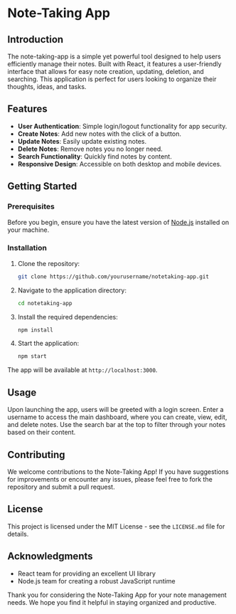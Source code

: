 # Note-Taking App

## Introduction
The note-taking-app is a simple yet powerful tool designed to help users efficiently manage their notes. Built with React, it features a user-friendly interface that allows for easy note creation, updating, deletion, and searching. This application is perfect for users looking to organize their thoughts, ideas, and tasks.

## Features
- **User Authentication**: Simple login/logout functionality for app security.
- **Create Notes**: Add new notes with the click of a button.
- **Update Notes**: Easily update existing notes.
- **Delete Notes**: Remove notes you no longer need.
- **Search Functionality**: Quickly find notes by content.
- **Responsive Design**: Accessible on both desktop and mobile devices.

## Getting Started

### Prerequisites
Before you begin, ensure you have the latest version of [Node.js](https://nodejs.org/) installed on your machine.

### Installation
1. Clone the repository:
   ```bash
   git clone https://github.com/yourusername/notetaking-app.git
2. Navigate to the application directory:
   ```bash
   cd notetaking-app
3. Install the required dependencies:
   ```bash
   npm install
4. Start the application:
   ```bash
   npm start
The app will be available at `http://localhost:3000`.

## Usage
Upon launching the app, users will be greeted with a login screen. Enter a username to access the main dashboard, where you can create, view, edit, and delete notes. Use the search bar at the top to filter through your notes based on their content.

## Contributing
We welcome contributions to the Note-Taking App! If you have suggestions for improvements or encounter any issues, please feel free to fork the repository and submit a pull request.

## License
This project is licensed under the MIT License - see the `LICENSE.md` file for details.

## Acknowledgments
- React team for providing an excellent UI library
- Node.js team for creating a robust JavaScript runtime

Thank you for considering the Note-Taking App for your note management needs. We hope you find it helpful in staying organized and productive.

